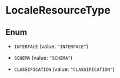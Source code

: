 

# LocaleResourceType

## Enum


* `INTERFACE` (value: `"INTERFACE"`)

* `SCHEMA` (value: `"SCHEMA"`)

* `CLASSIFICATION` (value: `"CLASSIFICATION"`)



